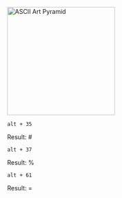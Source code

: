 

<p align="left">
  <img src="https://github.com/wordsguy/stunning-spoon/blob/main/a_001.png" width="250" title="ASCII Art Pyramid">
</p>


	alt + 35
  Result: #	
	

	alt + 37 
  Result: %	
	

	alt + 61
  Result: =
